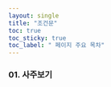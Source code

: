 ```yaml
---
layout: single
title: "조건문"
toc: true
toc_sticky: true
toc_label: " 페이지 주요 목차"
---
```


### 01. 사주보기 
